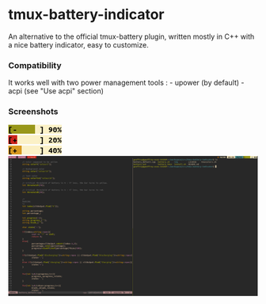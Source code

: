# tmux-battery-indicator
An alternative to the official tmux-battery plugin, written mostly in C++ with a nice battery indicator, easy to customize.

### Compatibility
It works well with two power management tools :
	- upower (by default)
	- acpi (see "Use acpi" section)

### Screenshots
![1](img/1.png)<br>
![2](img/2.png)<br>
![3](img/3.png)<br>
![4](img/4.png)<br>
